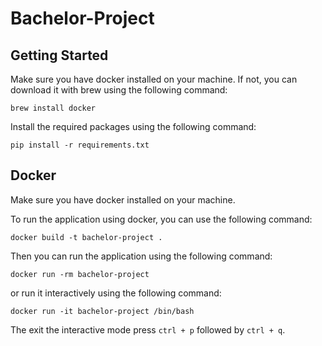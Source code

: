 # Bachelor-Project


## Getting Started
Make sure you have docker installed on your machine. If not, you can download it with brew using the following command:
```
brew install docker
```

Install the required packages using the following command:
```
pip install -r requirements.txt
```

## Docker
Make sure you have docker installed on your machine.

To run the application using docker, you can use the following command:
```
docker build -t bachelor-project .
```

Then you can run the application using the following command:
```
docker run -rm bachelor-project
```

or run it interactively using the following command:
```
docker run -it bachelor-project /bin/bash
```

The exit the interactive mode press `ctrl + p` followed by `ctrl + q`.